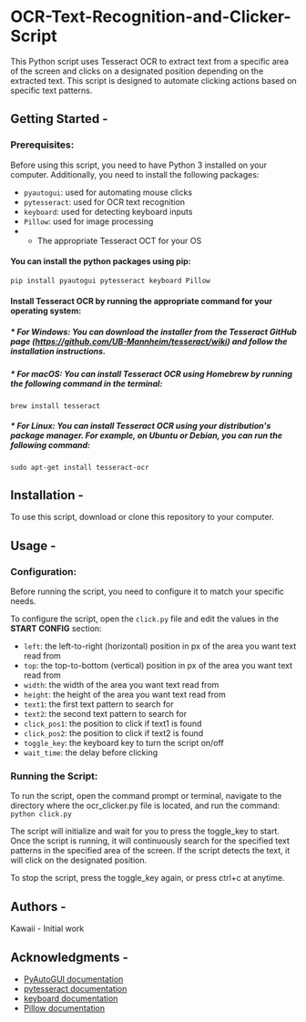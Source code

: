 # OCR-Text-Recognition-and-Clicker-Script
This Python script uses Tesseract OCR to extract text from a specific area of the screen and clicks on a designated position depending on the extracted text. This script is designed to automate clicking actions based on specific text patterns.

## Getting Started -
### Prerequisites:
Before using this script, you need to have Python 3 installed on your computer. Additionally, you need to install the following packages:

* ```pyautogui```: used for automating mouse clicks
* ```pytesseract```: used for OCR text recognition
* ```keyboard```: used for detecting keyboard inputs
* ```Pillow```: used for image processing
* * The appropriate Tesseract OCT for your OS

#### You can install the python packages using pip:

```python
pip install pyautogui pytesseract keyboard Pillow
```

#### Install Tesseract OCR by running the appropriate command for your operating system:

##### * For Windows: You can download the installer from the Tesseract GitHub page (https://github.com/UB-Mannheim/tesseract/wiki) and follow the installation instructions.

##### * For macOS: You can install Tesseract OCR using Homebrew by running the following command in the terminal:

```brew install tesseract```

##### * For Linux: You can install Tesseract OCR using your distribution's package manager. For example, on Ubuntu or Debian, you can run the following command:

```sudo apt-get install tesseract-ocr```


## Installation -
To use this script, download or clone this repository to your computer.

## Usage -

### Configuration:
Before running the script, you need to configure it to match your specific needs.

To configure the script, open the ```click.py``` file and edit the values in the **START CONFIG** section:

* ```left```: the left-to-right (horizontal) position in px of the area you want text read from
* ```top```: the top-to-bottom (vertical) position in px of the area you want text read from
* ```width```: the width of the area you want text read from
* ```height```: the height of the area you want text read from
* ```text1```: the first text pattern to search for
* ```text2```: the second text pattern to search for
* ```click_pos1```: the position to click if text1 is found
* ```click_pos2```: the position to click if text2 is found
* ```toggle_key```: the keyboard key to turn the script on/off
* ```wait_time```: the delay before clicking

### Running the Script:
To run the script, open the command prompt or terminal, navigate to the directory where the ocr_clicker.py file is located, and run the command:
```python click.py```

The script will initialize and wait for you to press the toggle_key to start. Once the script is running, it will continuously search for the specified text patterns in the specified area of the screen. If the script detects the text, it will click on the designated position.

To stop the script, press the toggle_key again, or press ctrl+c at anytime.

## Authors -
Kawaii - Initial work

## Acknowledgments -
* [PyAutoGUI documentation](https://pyautogui.readthedocs.io/en/latest/index.html)
* [pytesseract documentation](https://pypi.org/project/pytesseract/)
* [keyboard documentation](https://github.com/boppreh/keyboard)
* [Pillow documentation](https://pillow.readthedocs.io/en/stable/)



